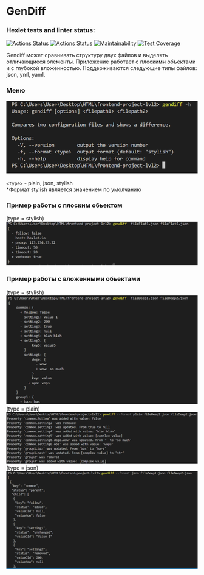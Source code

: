 #  GenDiff 

### Hexlet tests and linter status:
[![Actions Status](https://github.com/Vetrash/frontend-project-lvl2/workflows/hexlet-check/badge.svg)](https://github.com/Vetrash/frontend-project-lvl2/actions) [![Actions Status](https://github.com/Vetrash/frontend-project-lvl2/workflows/auto-test/badge.svg)](https://github.com/Vetrash/frontend-project-lvl2/actions) [![Maintainability](https://api.codeclimate.com/v1/badges/fb0677c561f3b433a59d/maintainability)](https://codeclimate.com/github/Vetrash/frontend-project-lvl2/maintainability) [![Test Coverage](https://api.codeclimate.com/v1/badges/fb0677c561f3b433a59d/test_coverage)](https://codeclimate.com/github/Vetrash/frontend-project-lvl2/test_coverage)

Gendiff может сравнивать структуру двух файлов и выделять отличающиеся элементы.
Приложение работает с плоскими объектами и с глубокой вложенностью. Поддерживаются следующие типы файлов: json, yml, yaml.


### Меню
<img  src ='.\img\menu.PNG'  alt='menu'>

`<type>` - plain, json, stylish <br>
*Формат stylish является значением по умолчанию

### Пример работы с плоским обьектом
(type = stylish)
<img  src ='.\img\flat.PNG'  alt='flat'>
### Пример работы с вложенными обьектами
(type = stylish)
<img  src ='.\img\Deep.PNG'  alt='deep'>
(type = plain)
<img  src ='.\img\plain.PNG'  alt='plain'>
(type = json)
<img  src ='.\img\json.PNG'  alt='plain'>